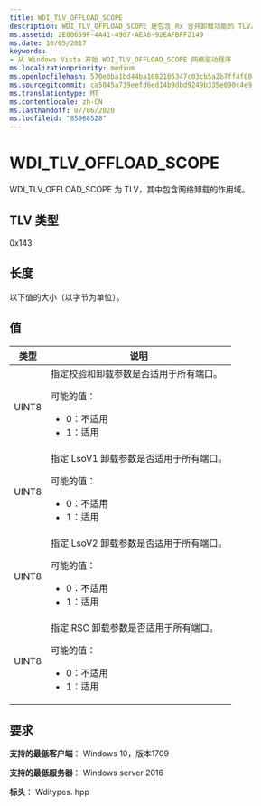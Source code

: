 ```yaml
---
title: WDI_TLV_OFFLOAD_SCOPE
description: WDI_TLV_OFFLOAD_SCOPE 是包含 Rx 合并卸载功能的 TLV。
ms.assetid: 2E00659F-4A41-4907-AEA6-92EAFBFF2149
ms.date: 10/05/2017
keywords:
- 从 Windows Vista 开始 WDI_TLV_OFFLOAD_SCOPE 网络驱动程序
ms.localizationpriority: medium
ms.openlocfilehash: 570e0ba1bd44ba1082105347c03cb5a2b7ff4f80
ms.sourcegitcommit: ca5045a739eefd6ed14b9dbd9249b335e090c4e9
ms.translationtype: MT
ms.contentlocale: zh-CN
ms.lasthandoff: 07/06/2020
ms.locfileid: "85968528"
---
```

# <a name="wdi_tlv_offload_scope"></a>WDI_TLV_OFFLOAD_SCOPE


WDI_TLV_OFFLOAD_SCOPE 为 TLV，其中包含网络卸载的作用域。

## <a name="tlv-type"></a>TLV 类型


0x143

## <a name="length"></a>长度


以下值的大小（以字节为单位）。

## <a name="values"></a>值

| 类型 | 说明 |
| --- | --- |
| UINT8 | 指定校验和卸载参数是否适用于所有端口。 <p>可能的值：</p> <ul><li>0：不适用</li><li>1：适用</li></ul> |
| UINT8 | 指定 LsoV1 卸载参数是否适用于所有端口。 <p>可能的值：</p> <ul><li>0：不适用</li><li>1：适用</li></ul> |
| UINT8 | 指定 LsoV2 卸载参数是否适用于所有端口。 <p>可能的值：</p> <ul><li>0：不适用</li><li>1：适用</li></ul> |
| UINT8 | 指定 RSC 卸载参数是否适用于所有端口。 <p>可能的值：</p> <ul><li>0：不适用</li><li>1：适用</li></ul> |
 

## <a name="requirements"></a>要求

**支持的最低客户端**： Windows 10，版本1709

**支持的最低服务器**： Windows server 2016

**标头**： Wditypes. hpp





